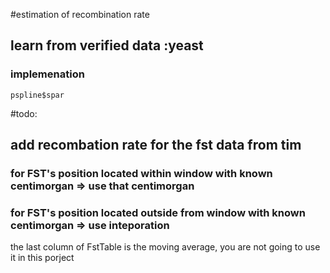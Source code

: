 #estimation of recombination rate 
## learn from verified data :yeast
### implemenation
`pspline$spar`

#todo:
## add recombation rate for the fst data from tim
### for FST's position located within window with known centimorgan => use that centimorgan
### for FST's position located outside from window with known centimorgan => use inteporation 
the last column of FstTable is the moving average, you are not going to use it in this porject

